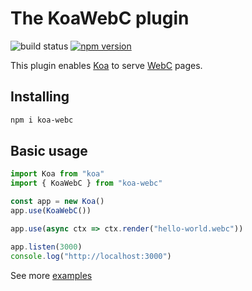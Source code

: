# The KoaWebC plugin

![build status](https://github.com/sombriks/koa-webc/actions/workflows/node.js.yml/badge.svg)
[![npm version](https://img.shields.io/npm/v/koa-webc?style=plastic)](https://www.npmjs.com/package/koa-webc)

This plugin enables [Koa](https://koajs.com/) to serve
[WebC](https://github.com/11ty/webc) pages.

## Installing

```bash
npm i koa-webc
```

## Basic usage

```js
import Koa from "koa"
import { KoaWebC } from "koa-webc"

const app = new Koa()
app.use(KoaWebC())

app.use(async ctx => ctx.render("hello-world.webc"))

app.listen(3000)
console.log("http://localhost:3000")
```

See more [examples](https://github.com/sombriks/koa-webc-examples)
